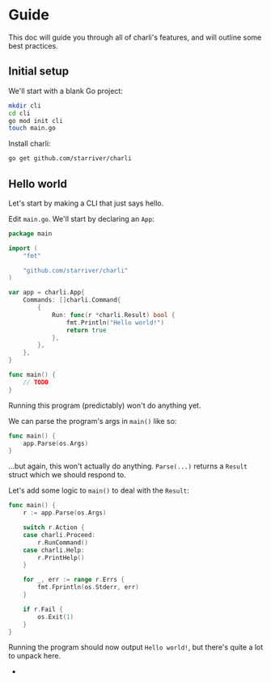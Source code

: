 # Guide

This doc will guide you through all of charli's features, and will outline some best practices.

## Initial setup

We'll start with a blank Go project:

```sh
mkdir cli
cd cli
go mod init cli
touch main.go
```

Install charli:

```sh
go get github.com/starriver/charli
```

## Hello world

Let's start by making a CLI that just says hello.

Edit `main.go`. We'll start by declaring an `App`:

```go
package main

import (
	"fmt"

	"github.com/starriver/charli"
)

var app = charli.App{
	Commands: []charli.Command{
		{
			Run: func(r *charli.Result) bool {
				fmt.Println("Hello world!")
				return true
			},
		},
	},
}

func main() {
	// TODO
}
```

Running this program (predictably) won't do anything yet.

We can parse the program's args in `main()` like so:

```go
func main() {
	app.Parse(os.Args)
}
```

…but again, this won't actually do anything. `Parse(...)` returns a `Result` struct which we should respond to.

Let's add some logic to `main()` to deal with the `Result`:

```go
func main() {
	r := app.Parse(os.Args)

	switch r.Action {
	case charli.Proceed:
		r.RunCommand()
	case charli.Help:
		r.PrintHelp()
	}

	for _, err := range r.Errs {
		fmt.Fprintln(os.Stderr, err)
	}

	if r.Fail {
		os.Exit(1)
	}
}
```

Running the program should now output `Hello world!`, but there's quite a lot to unpack here.

-
